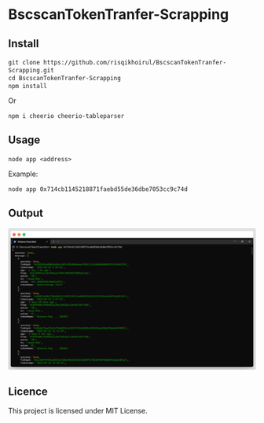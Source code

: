 # BscscanTokenTranfer-Scrapping

## Install

```
git clone https://github.com/risqikhoirul/BscscanTokenTranfer-Scrapping.git
cd BscscanTokenTranfer-Scrapping
npm install
```

Or

```
npm i cheerio cheerio-tableparser
```

## Usage

```
node app <address>
```

Example:

```
node app 0x714cb1145218871faebd55de36dbe7053cc9c74d
```

## Output

![](/output.png)

## Licence

This project is licensed under MIT License.
